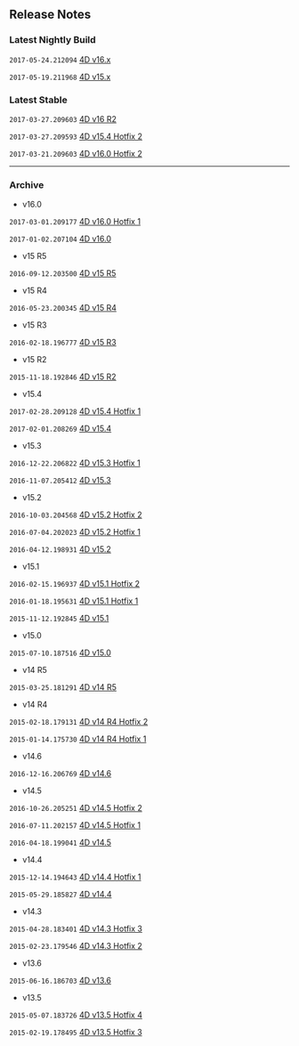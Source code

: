Release Notes
-------------

### Latest Nightly Build

``2017-05-24.212094`` [4D v16.x](https://github.com/4D-JP/release-notes/tree/master/v16/16.1)

``2017-05-19.211968`` [4D v15.x](https://github.com/4D-JP/release-notes/tree/master/v15/15.5)

### Latest Stable

``2017-03-27.209603`` [4D v16 R2](https://github.com/4D-JP/release-notes/blob/master/v16/r2/)

``2017-03-27.209593`` [4D v15.4 Hotfix 2](https://github.com/4D-JP/release-notes/tree/master/v15/15.4/hf2/)

``2017-03-21.209603`` [4D v16.0 Hotfix 2](https://github.com/4D-JP/release-notes/blob/master/v16/16.0/hf2/)

---

### Archive

* v16.0
 
```2017-03-01.209177``` [4D v16.0 Hotfix 1](https://github.com/4D-JP/release-notes/blob/master/v16/16.0/hf1/)

```2017-01-02.207104``` [4D v16.0](https://github.com/4D-JP/release-notes/blob/master/v16/16.0/) 

* v15 R5

```2016-09-12.203500``` [4D v15 R5](https://github.com/4D-JP/release-notes/blob/master/v15/r5/)

* v15 R4

```2016-05-23.200345``` [4D v15 R4](https://github.com/4D-JP/release-notes/blob/master/v15/r4/)

* v15 R3

```2016-02-18.196777``` [4D v15 R3](https://github.com/4D-JP/release-notes/blob/master/v15/r3/) 

* v15 R2

```2015-11-18.192846``` [4D v15 R2](https://github.com/4D-JP/release-notes/blob/master/v15/r2/) 

* v15.4


```2017-02-28.209128``` [4D v15.4 Hotfix 1](https://github.com/4D-JP/release-notes/tree/master/v15/15.4/hf1/)

```2017-02-01.208269``` [4D v15.4](https://github.com/4D-JP/release-notes/blob/master/v15/15.4/)

* v15.3

```2016-12-22.206822``` [4D v15.3 Hotfix 1](https://github.com/4D-JP/release-notes/tree/master/v15/15.3/hf1/)

```2016-11-07.205412``` [4D v15.3](https://github.com/4D-JP/release-notes/blob/master/v15/15.3/)

* v15.2

```2016-10-03.204568``` [4D v15.2 Hotfix 2](https://github.com/4D-JP/release-notes/tree/master/v15/15.2/hf2/)

```2016-07-04.202023``` [4D v15.2 Hotfix 1](https://github.com/4D-JP/release-notes/tree/master/v15/15.2/hf1/)

```2016-04-12.198931``` [4D v15.2](https://github.com/4D-JP/release-notes/blob/master/v15/15.2/)

* v15.1

```2016-02-15.196937``` [4D v15.1 Hotfix 2](https://github.com/4D-JP/release-notes/blob/master/v15/15.1/hf2/)

```2016-01-18.195631``` [4D v15.1 Hotfix 1](https://github.com/4D-JP/release-notes/blob/master/v15/15.1/hf1/)
 
```2015-11-12.192845``` [4D v15.1](https://github.com/4D-JP/release-notes/blob/master/v15/15.1/)

* v15.0
 
```2015-07-10.187516``` [4D v15.0](https://github.com/4D-JP/release-notes/blob/master/v15/15.0/) 

* v14 R5

```2015-03-25.181291``` [4D v14 R5](https://github.com/4D-JP/release-notes/blob/master/v14/r5/) 

* v14 R4

```2015-02-18.179131``` [4D v14 R4 Hotfix 2](https://github.com/4D-JP/release-notes/blob/master/v14/r4/hf2/) 

```2015-01-14.175730``` [4D v14 R4 Hotfix 1](https://github.com/4D-JP/release-notes/blob/master/v14/r4/hf1/) 

* v14.6

```2016-12-16.206769``` [4D v14.6](https://github.com/4D-JP/release-notes/blob/master/v14/14.6/) 

* v14.5

```2016-10-26.205251``` [4D v14.5 Hotfix 2](https://github.com/4D-JP/release-notes/blob/master/v14/14.5/hf2/) 

```2016-07-11.202157``` [4D v14.5 Hotfix 1](https://github.com/4D-JP/release-notes/blob/master/v14/14.5/hf1/) 

```2016-04-18.199041``` [4D v14.5](https://github.com/4D-JP/release-notes/blob/master/v14/14.5/) 

* v14.4

```2015-12-14.194643``` [4D v14.4 Hotfix 1](https://github.com/4D-JP/release-notes/blob/master/v14/14.4/hf1/) 
 
```2015-05-29.185827``` [4D v14.4](https://github.com/4D-JP/release-notes/blob/master/v14/14.4/) 

* v14.3

```2015-04-28.183401``` [4D v14.3 Hotfix 3](https://github.com/4D-JP/release-notes/blob/master/v14/14.3/hf3/) 

```2015-02-23.179546``` [4D v14.3 Hotfix 2](https://github.com/4D-JP/release-notes/blob/master/v14/14.3/hf2/) 

* v13.6

```2015-06-16.186703``` [4D v13.6](https://github.com/4D-JP/release-notes/blob/master/v13/13.6/) 

* v13.5

```2015-05-07.183726``` [4D v13.5 Hotfix 4](https://github.com/4D-JP/release-notes/blob/master/v13/13.5/hf4/) 

```2015-02-19.178495``` [4D v13.5 Hotfix 3](https://github.com/4D-JP/release-notes/blob/master/v13/13.5/hf3/) 
